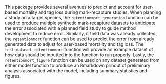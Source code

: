This package provides several avenues to predict and account for user-based mortality and tag loss during mark-recapture studies.
             When planning a study on a target species, the 
             `retentionmort_generation` function can be used to produce multiple
             synthetic mark-recapture datasets to anticipate the error 
             associated with a planned field study to guide method development
             to reduce error. Similarly, if field data was already collected, 
             the `retentionmort` function can be used to predict the error from
             already generated data to adjust for user-based mortality and tag
             loss. The `test_dataset_retentionmort` function will provide an
             example dataset of how data should be inputted into the function to
             run properly. Lastly, the `retentionmort_figure` function can be
             used on any dataset generated from either model function to produce
             an Rmarkdown prinout of preliminary analysis associated with the
             model, including summary statistics and figures.
